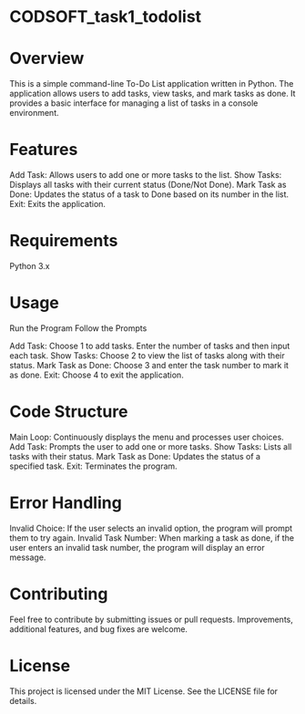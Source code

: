 # CODSOFT_task1_todolist
# Overview
This is a simple command-line To-Do List application written in Python. The application allows users to add tasks, view tasks, and mark tasks as done. It provides a basic interface for managing a list of tasks in a console environment.
# Features
Add Task: Allows users to add one or more tasks to the list.
Show Tasks: Displays all tasks with their current status (Done/Not Done).
Mark Task as Done: Updates the status of a task to Done based on its number in the list.
Exit: Exits the application.
# Requirements
Python 3.x
# Usage
Run the Program
Follow the Prompts

Add Task: Choose 1 to add tasks. Enter the number of tasks and then input each task.
Show Tasks: Choose 2 to view the list of tasks along with their status.
Mark Task as Done: Choose 3 and enter the task number to mark it as done.
Exit: Choose 4 to exit the application.
# Code Structure
Main Loop: Continuously displays the menu and processes user choices.
Add Task: Prompts the user to add one or more tasks.
Show Tasks: Lists all tasks with their status.
Mark Task as Done: Updates the status of a specified task.
Exit: Terminates the program.
# Error Handling
Invalid Choice: If the user selects an invalid option, the program will prompt them to try again.
Invalid Task Number: When marking a task as done, if the user enters an invalid task number, the program will display an error message.
# Contributing
Feel free to contribute by submitting issues or pull requests. Improvements, additional features, and bug fixes are welcome.

# License
This project is licensed under the MIT License. See the LICENSE file for details.
